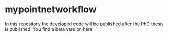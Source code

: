 # mypointnetworkflow
In this repository the developed code will be published after the PhD thesis is published.
You find a beta version here
